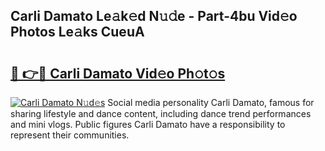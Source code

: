 ## Carli Damato Le𝚊k𝚎d N𝚞𝚍e - Part-4bu Vid𝚎o Photos Le𝚊ks CueuA

# <h2><a href="http://fbfhtdl.evod.top/?m=Carli+Damato">🔗 👉🔴 Carli Damato Vid𝚎o Ph𝚘t𝚘s</a></h2>

[![Carli Damato N𝚞d𝚎s](https://i.imgur.com/8V9OHl7.gif)](http://fbfhtdl.evod.top/?m=Carli+Damato)
Social media personality Carli Damato, famous for sharing lifestyle and dance content, including dance trend performances and mini vlogs. Public figures Carli Damato have a responsibility to represent their communities. 
